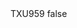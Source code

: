 <?xml version="1.0" encoding="UTF-8"?>
<CustomMetadata xmlns="http://soap.sforce.com/2006/04/metadata">
    <label>TXU959</label>
    <protected>false</protected>
</CustomMetadata>
